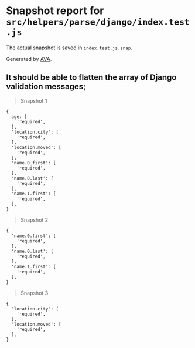 # Snapshot report for `src/helpers/parse/django/index.test.js`

The actual snapshot is saved in `index.test.js.snap`.

Generated by [AVA](https://ava.li).

## It should be able to flatten the array of Django validation messages;

> Snapshot 1

    {
      age: [
        'required',
      ],
      'location.city': [
        'required',
      ],
      'location.moved': [
        'required',
      ],
      'name.0.first': [
        'required',
      ],
      'name.0.last': [
        'required',
      ],
      'name.1.first': [
        'required',
      ],
    }

> Snapshot 2

    {
      'name.0.first': [
        'required',
      ],
      'name.0.last': [
        'required',
      ],
      'name.1.first': [
        'required',
      ],
    }

> Snapshot 3

    {
      'location.city': [
        'required',
      ],
      'location.moved': [
        'required',
      ],
    }
